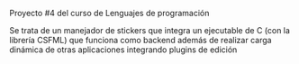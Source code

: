 Proyecto #4 del curso de Lenguajes de programación

Se trata de un manejador de stickers que integra un ejecutable de C (con la librería CSFML) que funciona como backend además de realizar carga dinámica de otras aplicaciones integrando plugins de edición

